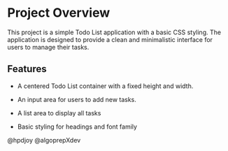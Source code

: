 # Project Overview
This project is a simple Todo List application with a basic CSS styling. The application is designed to provide a clean and minimalistic interface for users to manage their tasks.

## Features
- A centered Todo List container with a fixed height and width.
- An input area for users to add new tasks.

- A list area to display all tasks
- Basic styling for headings and font family

@hpdjoy
@algoprepXdev